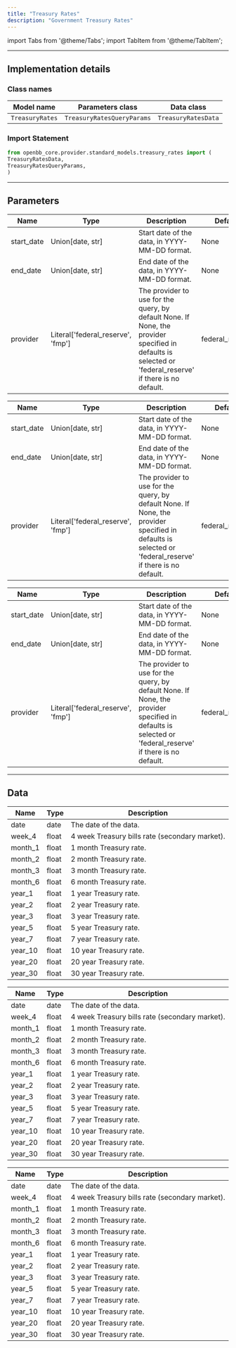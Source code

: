 ```yaml
---
title: "Treasury Rates"
description: "Government Treasury Rates"
---
```


<!-- markdownlint-disable MD012 MD031 MD033 -->

import Tabs from '@theme/Tabs';
import TabItem from '@theme/TabItem';

---

## Implementation details

### Class names

| Model name | Parameters class | Data class |
| ---------- | ---------------- | ---------- |
| `TreasuryRates` | `TreasuryRatesQueryParams` | `TreasuryRatesData` |

### Import Statement

```python
from openbb_core.provider.standard_models.treasury_rates import (
TreasuryRatesData,
TreasuryRatesQueryParams,
)
```

---

## Parameters

<Tabs>

<TabItem value='standard' label='standard'>

| Name | Type | Description | Default | Optional |
| ---- | ---- | ----------- | ------- | -------- |
| start_date | Union[date, str] | Start date of the data, in YYYY-MM-DD format. | None | True |
| end_date | Union[date, str] | End date of the data, in YYYY-MM-DD format. | None | True |
| provider | Literal['federal_reserve', 'fmp'] | The provider to use for the query, by default None. If None, the provider specified in defaults is selected or 'federal_reserve' if there is no default. | federal_reserve | True |
</TabItem>

<TabItem value='federal_reserve' label='federal_reserve'>

| Name | Type | Description | Default | Optional |
| ---- | ---- | ----------- | ------- | -------- |
| start_date | Union[date, str] | Start date of the data, in YYYY-MM-DD format. | None | True |
| end_date | Union[date, str] | End date of the data, in YYYY-MM-DD format. | None | True |
| provider | Literal['federal_reserve', 'fmp'] | The provider to use for the query, by default None. If None, the provider specified in defaults is selected or 'federal_reserve' if there is no default. | federal_reserve | True |
</TabItem>

<TabItem value='fmp' label='fmp'>

| Name | Type | Description | Default | Optional |
| ---- | ---- | ----------- | ------- | -------- |
| start_date | Union[date, str] | Start date of the data, in YYYY-MM-DD format. | None | True |
| end_date | Union[date, str] | End date of the data, in YYYY-MM-DD format. | None | True |
| provider | Literal['federal_reserve', 'fmp'] | The provider to use for the query, by default None. If None, the provider specified in defaults is selected or 'federal_reserve' if there is no default. | federal_reserve | True |
</TabItem>

</Tabs>

---

## Data

<Tabs>

<TabItem value='standard' label='standard'>

| Name | Type | Description |
| ---- | ---- | ----------- |
| date | date | The date of the data. |
| week_4 | float | 4 week Treasury bills rate (secondary market). |
| month_1 | float | 1 month Treasury rate. |
| month_2 | float | 2 month Treasury rate. |
| month_3 | float | 3 month Treasury rate. |
| month_6 | float | 6 month Treasury rate. |
| year_1 | float | 1 year Treasury rate. |
| year_2 | float | 2 year Treasury rate. |
| year_3 | float | 3 year Treasury rate. |
| year_5 | float | 5 year Treasury rate. |
| year_7 | float | 7 year Treasury rate. |
| year_10 | float | 10 year Treasury rate. |
| year_20 | float | 20 year Treasury rate. |
| year_30 | float | 30 year Treasury rate. |
</TabItem>

<TabItem value='federal_reserve' label='federal_reserve'>

| Name | Type | Description |
| ---- | ---- | ----------- |
| date | date | The date of the data. |
| week_4 | float | 4 week Treasury bills rate (secondary market). |
| month_1 | float | 1 month Treasury rate. |
| month_2 | float | 2 month Treasury rate. |
| month_3 | float | 3 month Treasury rate. |
| month_6 | float | 6 month Treasury rate. |
| year_1 | float | 1 year Treasury rate. |
| year_2 | float | 2 year Treasury rate. |
| year_3 | float | 3 year Treasury rate. |
| year_5 | float | 5 year Treasury rate. |
| year_7 | float | 7 year Treasury rate. |
| year_10 | float | 10 year Treasury rate. |
| year_20 | float | 20 year Treasury rate. |
| year_30 | float | 30 year Treasury rate. |
</TabItem>

<TabItem value='fmp' label='fmp'>

| Name | Type | Description |
| ---- | ---- | ----------- |
| date | date | The date of the data. |
| week_4 | float | 4 week Treasury bills rate (secondary market). |
| month_1 | float | 1 month Treasury rate. |
| month_2 | float | 2 month Treasury rate. |
| month_3 | float | 3 month Treasury rate. |
| month_6 | float | 6 month Treasury rate. |
| year_1 | float | 1 year Treasury rate. |
| year_2 | float | 2 year Treasury rate. |
| year_3 | float | 3 year Treasury rate. |
| year_5 | float | 5 year Treasury rate. |
| year_7 | float | 7 year Treasury rate. |
| year_10 | float | 10 year Treasury rate. |
| year_20 | float | 20 year Treasury rate. |
| year_30 | float | 30 year Treasury rate. |
</TabItem>

</Tabs>

